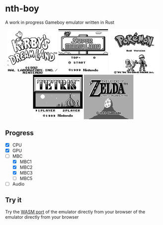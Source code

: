 # nth-boy

A work in progress Gameboy emulator written in Rust

<p align="center">
  <img src="readme-images/kirby.png" width="160px" height="144px">
  <img src="readme-images/mario.png" width="160px" height="144px">
  <img src="readme-images/pkmnred.png" width="160px" height="144px">
  <img src="readme-images/tetris.png" width="160px" height="144px">
  <img src="readme-images/zelda.png" width="160px" height="144px">
</p>

## Progress

- [x] CPU
- [x] GPU
- [ ] MBC
  - [x] MBC1
  - [x] MBC2
  - [x] MBC3
  - [ ] MBC5
 - [ ] Audio
 
## Try it

Try the [WASM port](https://f-biondi.github.io/nth-boy/) of the emulator directly from your browser of the emulator directly from your browser
